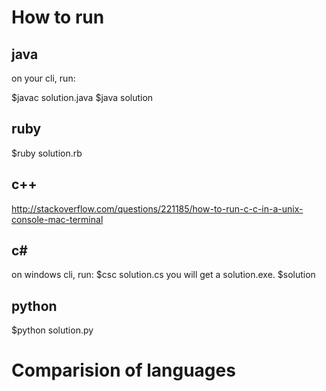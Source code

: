







How to run
===============

java
------

on your cli, run:

$javac solution.java
$java solution


ruby
--------

$ruby solution.rb

c++
---------

http://stackoverflow.com/questions/221185/how-to-run-c-c-in-a-unix-console-mac-terminal


c#
---------
on windows cli, run:
$csc solution.cs
you will get a solution.exe.
$solution

python
---------

$python solution.py

Comparision of languages
============








